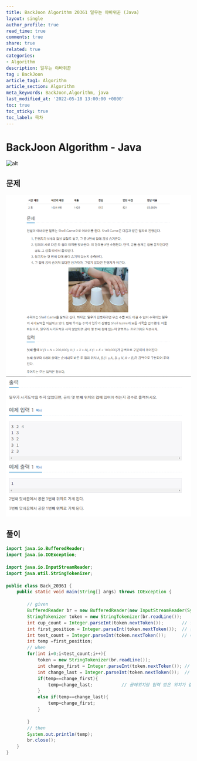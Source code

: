 ```yaml
---
title: BackJoon Algorithm 20361 일우는 야바위꾼 (Java)
layout: single
author_profile: true
read_time: true
comments: true
share: true
related: true
categories:
- Algorithm
description: 일우는 야바위꾼
tag : BackJoon
article_tag1: Algorithm
article_section: Algorithm
meta_keywords: BackJoon,Algorithm, java
last_modified_at: '2022-05-18 13:00:00 +0800'
toc: true
toc_sticky: true
toc_label: 목차
---
```


BackJoon Algorithm - Java
====================

![alt](https://d2gd6pc034wcta.cloudfront.net/images/logo@2x.png)

## 문제

![alt](/assets/images/post/Algorithm/20361_1.png)
![alt](/assets/images/post/Algorithm/20361_2.png)

## 풀이

```java
import java.io.BufferedReader;
import java.io.IOException;

import java.io.InputStreamReader;
import java.util.StringTokenizer;

public class Back_20361 {
    public static void main(String[] args) throws IOException {

        // given
        BufferedReader br = new BufferedReader(new InputStreamReader(System.in));
        StringTokenizer token = new StringTokenizer(br.readLine());
        int cup_count = Integer.parseInt(token.nextToken());       // 컵 갯수
        int first_position = Integer.parseInt(token.nextToken());  // 첫번째 공 위치
        int test_count = Integer.parseInt(token.nextToken());      // 테스트 카운트
        int temp =first_position;
        // when
        for(int i=0;i<test_count;i++){
            token = new StringTokenizer(br.readLine());
            int change_first = Integer.parseInt(token.nextToken()); // 첫번째 컵
            int change_last = Integer.parseInt(token.nextToken());  // 두번째 컵
            if(temp==change_first){
                temp=change_last;           // 공에위치랑 입력 받은 위치가 같다면
            }
            else if(temp==change_last){
                temp=change_first;
            }

        }
        // then
        System.out.println(temp);
        br.close();
    }
}
```


